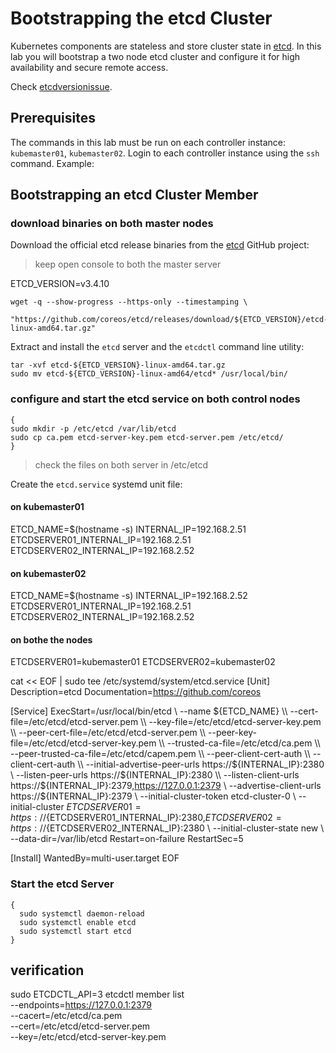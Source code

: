 # Bootstrapping the etcd Cluster

Kubernetes components are stateless and store cluster state in [etcd](https://github.com/etcd-io/etcd). In this lab you will bootstrap a two node etcd cluster and configure it for high availability and secure remote access.

Check [etcdversionissue](https://kubernetes.io/docs/tasks/administer-cluster/configure-upgrade-etcd/#known-issue-etcd-client-balancer-with-secure-endpoints).


## Prerequisites

The commands in this lab must be run on each controller instance: `kubemaster01`, `kubemaster02`. Login to each controller instance using the `ssh` command. Example:


## Bootstrapping an etcd Cluster Member

### download binaries on both master nodes

Download the official etcd release binaries from the [etcd](https://github.com/etcd-io/etcd) GitHub project:

> keep open console to both the master server 

ETCD_VERSION=v3.4.10

```
wget -q --show-progress --https-only --timestamping \
  "https://github.com/coreos/etcd/releases/download/${ETCD_VERSION}/etcd-${ETCD_VERSION}-linux-amd64.tar.gz"
```
Extract and install the `etcd` server and the `etcdctl` command line utility:

```
tar -xvf etcd-${ETCD_VERSION}-linux-amd64.tar.gz
sudo mv etcd-${ETCD_VERSION}-linux-amd64/etcd* /usr/local/bin/
```


### configure and start the etcd service on both control nodes
```
{
sudo mkdir -p /etc/etcd /var/lib/etcd 
sudo cp ca.pem etcd-server-key.pem etcd-server.pem /etc/etcd/
}
```

> check the files on both server in /etc/etcd


Create the `etcd.service` systemd unit file:

#### on kubemaster01 
ETCD_NAME=$(hostname -s)
INTERNAL_IP=192.168.2.51
ETCDSERVER01_INTERNAL_IP=192.168.2.51
ETCDSERVER02_INTERNAL_IP=192.168.2.52

#### on kubemaster02
ETCD_NAME=$(hostname -s)
INTERNAL_IP=192.168.2.52
ETCDSERVER01_INTERNAL_IP=192.168.2.51
ETCDSERVER02_INTERNAL_IP=192.168.2.52

#### on bothe the nodes
ETCDSERVER01=kubemaster01
ETCDSERVER02=kubemaster02



cat << EOF | sudo tee /etc/systemd/system/etcd.service
[Unit]
Description=etcd
Documentation=https://github.com/coreos

[Service]
ExecStart=/usr/local/bin/etcd \\
  --name ${ETCD_NAME} \\
  --cert-file=/etc/etcd/etcd-server.pem \\
  --key-file=/etc/etcd/etcd-server-key.pem \\
  --peer-cert-file=/etc/etcd/etcd-server.pem \\
  --peer-key-file=/etc/etcd/etcd-server-key.pem \\
  --trusted-ca-file=/etc/etcd/ca.pem \\
  --peer-trusted-ca-file=/etc/etcd/capem.pem \\
  --peer-client-cert-auth \\
  --client-cert-auth \\
  --initial-advertise-peer-urls https://${INTERNAL_IP}:2380 \\
  --listen-peer-urls https://${INTERNAL_IP}:2380 \\
  --listen-client-urls https://${INTERNAL_IP}:2379,https://127.0.0.1:2379 \\
  --advertise-client-urls https://${INTERNAL_IP}:2379 \\
  --initial-cluster-token etcd-cluster-0 \\
  --initial-cluster ${ETCDSERVER01}=https://${ETCDSERVER01_INTERNAL_IP}:2380,${ETCDSERVER02}=https://${ETCDSERVER02_INTERNAL_IP}:2380 \\
  --initial-cluster-state new \\
  --data-dir=/var/lib/etcd
Restart=on-failure
RestartSec=5

[Install]
WantedBy=multi-user.target
EOF

### Start the etcd Server

```
{
  sudo systemctl daemon-reload
  sudo systemctl enable etcd
  sudo systemctl start etcd
}
```


## verification

sudo ETCDCTL_API=3 etcdctl member list \
  --endpoints=https://127.0.0.1:2379 \
  --cacert=/etc/etcd/ca.pem \
  --cert=/etc/etcd/etcd-server.pem \
  --key=/etc/etcd/etcd-server-key.pem
